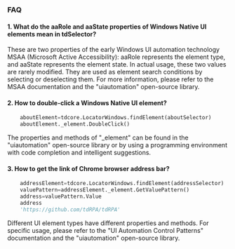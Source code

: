 ### FAQ

#### 1. What do the aaRole and aaState properties of Windows Native UI elements mean in tdSelector?
These are two properties of the early Windows UI automation technology MSAA (Microsoft Active Accessibility): aaRole represents the element type, and aaState represents the element state. In actual usage, these two values are rarely modified. They are used as element search conditions by selecting or deselecting them. For more information, please refer to the MSAA documentation and the "uiautomation" open-source library.

#### 2. How to double-click a Windows Native UI element?
```python
    aboutElement=tdcore.LocatorWindows.findElement(aboutSelector)
    aboutElement._element.DoubleClick()
```
The properties and methods of "_element" can be found in the "uiautomation" open-source library or by using a programming environment with code completion and intelligent suggestions. 

#### 3. How to get the link of Chrome browser address bar?
```python
    addressElement=tdcore.LocatorWindows.findElement(addressSelector)
    valuePattern=addressElement._element.GetValuePattern()
	address=valuePattern.Value
	address
	'https://github.com/tdRPA/tdRPA'
```
Different UI element types have different properties and methods. For specific usage, please refer to the "UI Automation Control Patterns" documentation and the "uiautomation" open-source library.